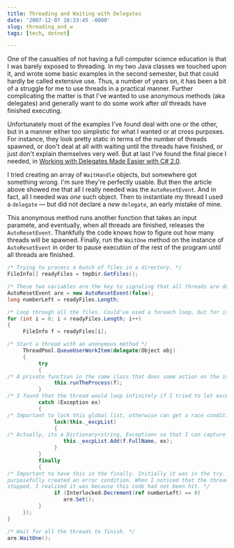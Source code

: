 ```yaml
---
title: Threading and Waiting with Delegates
date: '2007-12-07 10:33:45 -0600'
slug: threading_and_w
tags: [tech, dotnet]

---
```


One of the casualties of not having a full computer science education is that I
was barely exposed to threading. In my two Java classes we touched upon it, and
wrote some basic examples in the second semester, but that could hardly be
called extensive use. Thus, a number of years on, it has been a bit of a
struggle for me to use threads in a practical manner. Further complicating the
matter is that I've wanted to use anonymous methods (aka delegates) and
generally want to do some work after _all_ threads have finished executing.

<!-- truncate -->

Unfortunately most of the examples I've found deal with one or the other, but in
a manner either too simplistic for what I wanted or at cross purposes. For
instance, they look pretty static in terms of the number of threads spawned, or
don't deal at all with waiting until the threads have finished, or just don't
explain themselves very well. But at last I've found the final piece I needed,
in <a href="http://www.codeguru.com/columns/experts/article.php/c4767/">Working
with Delegates Made Easier with C# 2.0</a>.

I tried creating an array of `WaitHandle` objects, but somewhere got something
wrong. I'm sure they're perfectly usable. But then the article above showed me
that all I really needed was the `AutoResetEvent`. And in fact, all I needed was
_one_ such object. Then to instantiate my thread I used a `delegate` &mdash; but
did not declare a _new_ `delegate`, an early mistake of mine.

This anonymous method runs another function that takes an input paramete, and
eventually, when all threads are finished, releases the `AutoResetEvent`.
Thankfully the code knows how to figure out how many threads will be spawned.
Finally, run the `WaitOne` method on the instance of `AutoResetEvent` in order
to pause execution of the rest of the program until all threads are finished.

```csharp
/* Trying to process a bunch of files in a directory. */
FileInfo[] readyFiles = tmpDir.GetFiles();

/* These two variables are the key to signaling that all threads are done. */
AutoResetEvent are = new AutoResetEvent(false);
long numberLeft = readyFiles.Length;

/* Loop through all the files. Could've used a foreach loop, but for is slightly faster */
for (int i = 0; i < readyFiles.Length; i++)
{
     FileInfo f = readyFiles[i];

/* Start a thread with an anonymous method */
     ThreadPool.QueueUserWorkItem(delegate(Object obj)
     {
          try
          {
/* A private function in the same class that does some action on the input file */
               this.runTheProcess(f);
          }
/* I found that the thread would loop infinitely if I tried to let exceptions go, therefore I just catch the exceptions and add them to a list. */
          catch (Exception ex)
          {
/* Important to lock this global list, otherwise can get a race condition. */
               lock(this._excpList)
               {
/* Actually, its a Dictionary<string, Exception> so that I can capture the file name and the exception together. */
                  this._excpList.Add(f.FullName, ex);
               }
          }
          finally
          {
/* Important to have this in the finally. Initially it was in the try. I
purposefully created an error condition. When I noticed that the threads never
stopped, I realized it was because this code had not been hit. */
               if (Interlocked.Decrement(ref numberLeft) == 0)
                  are.Set();
          }
     });
}

/* Wait for all the threads to finish. */
are.WaitOne();
```
